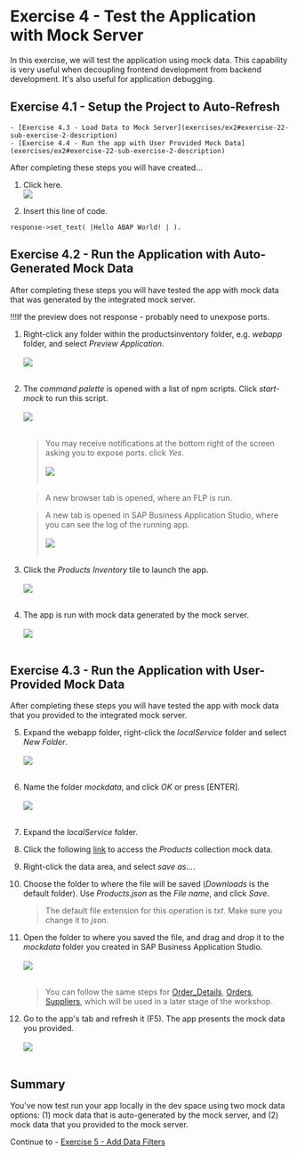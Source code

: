 # Exercise 4 - Test the Application with Mock Server

In this exercise, we will test the application using mock data. This capability is very useful when decoupling frontend development from backend development. It's also useful for application debugging.

## Exercise 4.1 - Setup the Project to Auto-Refresh

    - [Exercise 4.3 - Load Data to Mock Server](exercises/ex2#exercise-22-sub-exercise-2-description)
    - [Exercise 4.4 - Run the app with User Provided Mock Data](exercises/ex2#exercise-22-sub-exercise-2-description)

After completing these steps you will have created...

1. Click here.
<br>![](/exercises/ex2/images/02_01_0010.png)

2.	Insert this line of code.
```abap
response->set_text( |Hello ABAP World! | ). 
```

## Exercise 4.2 - Run the Application with Auto-Generated Mock Data

After completing these steps you will have tested the app with mock data that was generated by the integrated mock server.

!!!If the preview does not response - probably need to unexpose ports.

1.	Right-click any folder within the productsinventory folder, e.g. *webapp* folder, and select *Preview Application*.
    <br><br>![](images/2020-10_BAS_Preview_Application_.jpg)<br><br>

2.	The *command palette* is opened with a list of npm scripts. Click *start-mock* to run this script.
    <br><br>![](images/2020-10_BAS_start-mock_.jpg)<br><br>

    >You may receive notifications at the bottom right of the screen asking you to expose ports. click *Yes*.
    ><br><br>![](images/2020-10_BAS_Expose_Port_Notification_.jpg)<br><br>

    >A new browser tab is opened, where an FLP is run.

    >A new tab is opened in SAP Business Application Studio, where you can see the log of the running app.
    ><br><br>![](images/2020-10_BAS_Start_App_Log_.jpg)<br><br>

3. Click the *Products Inventory* tile to launch the app.
    <br><br>![](images/2020-10_BAS_FLP_Product_Inventory_.jpg)<br><br>

4. The app is run with mock data generated by the mock server.
    <br><br>![](images/2020-10_BAS_App_Mock_Auto_.jpg)<br><br>

## Exercise 4.3 - Run the Application with User-Provided Mock Data

After completing these steps you will have tested the app with mock data that you provided to the integrated mock server.

5.	Expand the webapp folder, right-click the *localService* folder and select *New Folder*.
    <br><br>![](images/2020-10_BAS_Mock_Data_Folder_.jpg)<br><br>

6. Name the folder *mockdata*, and click *OK* or press [ENTER].
    <br><br>![](images/2020-10_BAS_Mock_Data_Folder-2_.jpg)<br><br>

7. Expand the *localService* folder.

8. Click the following [link](data/Products.json?raw=true) to access the *Products* collection mock data.

9. Right-click the data area, and select *save as...*.

10. Choose the folder to where the file will be saved (*Downloads* is the default folder). Use *Products.json* as the *File name*, and click *Save*.
    >The default file extension for this operation is *txt*. Make sure you change it to *json*.

11. Open the folder to where you saved the file, and drag and drop it to the *mockdata* folder you created in SAP Business Application Studio.
    <br><br>![](images/2020-10_BAS_App_Mock_Uploaded_.jpg)<br><br>

    >You can follow the same steps for [Order_Details](data/Order_Details.json?raw=true), [Orders](data/Orders.json?raw=true), [Suppliers](data/Suppliers.json?raw=true), which will be used in a later stage of the workshop.

12. Go to the app's tab and refresh it (F5). The app presents the mock data you provided.
    <br><br>![](images/2020-10_BAS_App_Mock_Provided_.jpg)<br><br>

## Summary

You've now test run your app locally in the dev space using two mock data options: (1) mock data that is auto-generated by the mock server, and (2) mock data that you provided to the mock server.

Continue to - [Exercise 5 - Add Data Filters ](../ex5/README.md)
